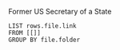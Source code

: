 Former US Secretary of a State 

```dataview
LIST rows.file.link
FROM [[]]
GROUP BY file.folder
```
